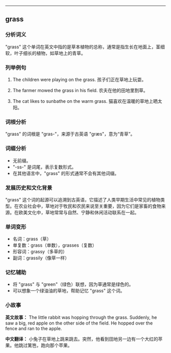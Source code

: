 
---------------
## grass
### 分析词义
"grass" 这个单词在英文中指的是草本植物的总称，通常是指生长在地面上，茎细软，叶子细长的植物，如草地上的青草。

### 列举例句
1. The children were playing on the grass.
   孩子们正在草地上玩耍。

2. The farmer mowed the grass in his field.
   农夫在他的田地里割草。

3. The cat likes to sunbathe on the warm grass.
   猫喜欢在温暖的草地上晒太阳。

### 词根分析
"grass" 的词根是 "gras-"，来源于古英语 "græs"，意为“青草”。

### 词缀分析
- 无前缀。
- "-ss-" 是词尾，表示复数形式。
- 在其他语言中，"grass" 的形式通常不会有其他词缀。

### 发展历史和文化背景
"grass" 这个词的起源可以追溯到古英语，它描述了人类早期生活中常见的植物类型。在农业社会中，草地对于牧民和农民来说至关重要，因为它们是家畜的食物来源。在欧美文化中，草地常常与自然、宁静和休闲活动联系在一起。

### 单词变形
- 名词：grass（草）
- 单复数：grass（单数），grasses（复数）
- 形容词：grassy（多草的）
- 副词：grassily（像草一样）

### 记忆辅助
- 将 "grass" 与 "green"（绿色）联想，因为草通常是绿色的。
- 可以想象一个绿油油的草地，帮助记忆 "grass" 这个词。

### 小故事
**英文故事：**
The little rabbit was hopping through the grass. Suddenly, he saw a big, red apple on the other side of the field. He hopped over the fence and ran to the apple.

**中文翻译：**
小兔子在草地上跳来跳去。突然，他看到田地另一边有一个大红的苹果。他跳过篱笆，跑向那个苹果。

